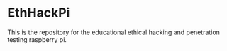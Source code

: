 # EthHackPi
This is the repository for the educational ethical hacking and penetration testing raspberry pi.
